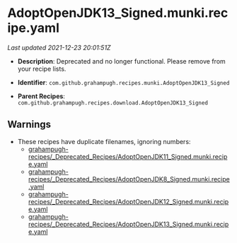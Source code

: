 # AdoptOpenJDK13_Signed.munki.recipe.yaml

_Last updated 2021-12-23 20:01:51Z_

- **Description**: Deprecated and no longer functional. Please remove from your recipe lists.

- **Identifier**: `com.github.grahampugh.recipes.munki.AdoptOpenJDK13_Signed`

- **Parent Recipes**: `com.github.grahampugh.recipes.download.AdoptOpenJDK13_Signed`


## Warnings

- These recipes have duplicate filenames, ignoring numbers:
    - [grahampugh-recipes/_Deprecated_Recipes/AdoptOpenJDK11_Signed.munki.recipe.yaml](/autopkg-dupe-tracker/grahampugh-recipes/_Deprecated_Recipes/AdoptOpenJDK11_Signed.munki.recipe.yaml)
    - [grahampugh-recipes/_Deprecated_Recipes/AdoptOpenJDK8_Signed.munki.recipe.yaml](/autopkg-dupe-tracker/grahampugh-recipes/_Deprecated_Recipes/AdoptOpenJDK8_Signed.munki.recipe.yaml)
    - [grahampugh-recipes/_Deprecated_Recipes/AdoptOpenJDK12_Signed.munki.recipe.yaml](/autopkg-dupe-tracker/grahampugh-recipes/_Deprecated_Recipes/AdoptOpenJDK12_Signed.munki.recipe.yaml)
    - [grahampugh-recipes/_Deprecated_Recipes/AdoptOpenJDK13_Signed.munki.recipe.yaml](/autopkg-dupe-tracker/grahampugh-recipes/_Deprecated_Recipes/AdoptOpenJDK13_Signed.munki.recipe.yaml)